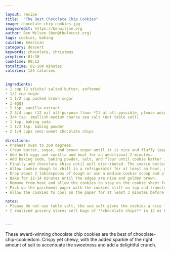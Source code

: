 ```yaml
---

layout: recipe
title:  "The Best Chocolate Chip Cookies"
image: chocolate-chip-cookies.jpg
imagecredit: https://benwilson.org
author: Ben Wilson (ben@thelocust.org)
tags: cookies, baking
cuisine: American
category: dessert
keywords: chocolate, christmas
preptime: 01:30 
cooktime: 00:12
totaltime: 82-104 minutes
calories: 125 calories


ingredients:
- 1 cup (2 sticks) salted butter, softened
- 1/2 cup sugar
- 1 1/2 cup packed brown sugar
- 2 eggs
- 2 tsp. vanilla extract
- 2 3/4 cups (12 oz) all-purpose flour *If at all possible, please weigh the flour
- 3/4 tsp. smallish-medium coarse sea salt (not table salt)
- 1 tsp. baking soda
- 1 1/2 tsp. baking powder
- 2 1/4 cups semi-sweet chocolate chips

directions:
- Preheat oven to 360 degrees.
- Cream butter, sugar, and brown sugar until it is nice and fluffy (approx. 3 minutes on medium-high speed in stand mixer). 
- Add both eggs and vanilla and beat for an additional 2 minutes. 
- Add baking soda, baking powder, salt, and flour until cookie batter is fully incorporated. 
- Finally add chocolate chips until well distributed. The cookie batter should be somewhat thick. 
- Allow cookie dough to chill in a refrigerator for at least an hour, or less in the freezer.
- Drop about 2 tablespoons of dough or use a medium cookie scoop and plop the batter onto a baking sheet lined with parchment paper. 
- Bake for 12-14 minutes until the edges are nice and golden brown. 
- Remove from heat and allow the cookies to stay on the cookie sheet for an additional 2 minutes. 
- Pick up the parchment paper with the cookies still on top and transfer to a cool non-porous surface. 
- Allow the cookies to cool on the paper for at least 3 minutes before serving. 

notes:
- Please do not use table salt, the sea salt gives the cookies a nice flavor and hints of texture. If you only have table salt, use 1/2 tsp. When using **sea salt**, you will get small crunchy flecks of salt when you bite into the cookie. If you do not like this taste, go with 1/2 teaspoon of table salt. 
- I realized grocery stores sell bags of **chocolate chips** in 12 oz bags but this recipe really needs every last chip. Otherwise you’ll get cookies with only a few chips in each one and this recipe requires lots of chocolate to bulk the cookie up. You’ll need about 1 1/2 bags.


---
```


These award-winning chocolate chip cookies are the best of chocolate-chip-cookiedom. Crispy yet chewy, with the added sparkle of the right amount of salt to accentuate the sweetness and add a delightful crunch.
